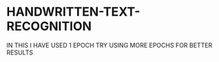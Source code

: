 # HANDWRITTEN-TEXT-RECOGNITION

IN THIS I HAVE USED 1 EPOCH 
TRY USING MORE EPOCHS FOR BETTER RESULTS
